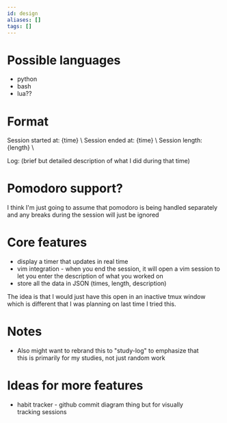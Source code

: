 ```yaml
---
id: design
aliases: []
tags: []
---
```


# Possible languages
- python
- bash
- lua??

# Format
Session started at: {time} \ 
Session ended at: {time} \ 
Session length: {length} \

Log: (brief but detailed description of what I did during that time)

# Pomodoro support?
I think I'm just going to assume that pomodoro is being handled separately \
and any breaks during the session will just be ignored

# Core features 
- display a timer that updates in real time
- vim integration - when you end the session, it will open a vim session to \
let you enter the description of what you worked on
- store all the data in JSON (times, length, description)

The idea is that I would just have this open in an inactive tmux window \
which is different that I was planning on last time I tried this. 

# Notes
- Also might want to rebrand this to "study-log" to emphasize that \
this is primarily for my studies, not just random work

# Ideas for more features
- habit tracker - github commit diagram thing but for visually \
tracking sessions
